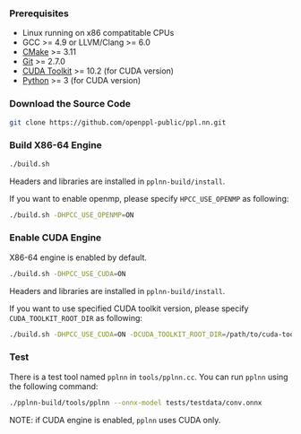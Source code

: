### Prerequisites

* Linux running on x86 compatitable CPUs
* GCC >= 4.9 or LLVM/Clang >= 6.0
* [CMake](https://cmake.org/download/) >= 3.11
* [Git](https://git-scm.com/downloads) >= 2.7.0
* [CUDA Toolkit](https://developer.nvidia.com/cuda-toolkit-archive) >= 10.2 (for CUDA version)
* [Python](https://www.python.org/downloads/) >= 3 (for CUDA version)

### Download the Source Code

```bash
git clone https://github.com/openppl-public/ppl.nn.git
```

### Build X86-64 Engine

```bash
./build.sh
```

Headers and libraries are installed in `pplnn-build/install`.

If you want to enable openmp, please specify `HPCC_USE_OPENMP` as following:

```bash
./build.sh -DHPCC_USE_OPENMP=ON
```

### Enable CUDA Engine

X86-64 engine is enabled by default.

```bash
./build.sh -DHPCC_USE_CUDA=ON
```

Headers and libraries are installed in `pplnn-build/install`.

If you want to use specified CUDA toolkit version, please specify `CUDA_TOOLKIT_ROOT_DIR` as following:

```bash
./build.sh -DHPCC_USE_CUDA=ON -DCUDA_TOOLKIT_ROOT_DIR=/path/to/cuda-toolkit-root-dir
```

### Test

There is a test tool named `pplnn` in `tools/pplnn.cc`. You can run `pplnn` using the following command:

```bash
./pplnn-build/tools/pplnn --onnx-model tests/testdata/conv.onnx
```

NOTE: if CUDA engine is enabled, `pplnn` uses CUDA only.
